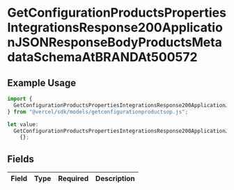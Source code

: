 # GetConfigurationProductsPropertiesIntegrationsResponse200ApplicationJSONResponseBodyProductsMetadataSchemaAtBRANDAt500572

## Example Usage

```typescript
import {
  GetConfigurationProductsPropertiesIntegrationsResponse200ApplicationJSONResponseBodyProductsMetadataSchemaAtBRANDAt500572,
} from "@vercel/sdk/models/getconfigurationproductsop.js";

let value:
  GetConfigurationProductsPropertiesIntegrationsResponse200ApplicationJSONResponseBodyProductsMetadataSchemaAtBRANDAt500572 =
    {};
```

## Fields

| Field       | Type        | Required    | Description |
| ----------- | ----------- | ----------- | ----------- |